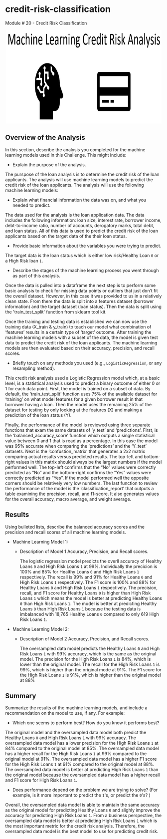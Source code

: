 # credit-risk-classification
Module # 20 - Credit Risk Classification

<p align="center">
<img src="Credit_Risk/Images/ML_Credit_Risk.png" alt="Lame Maching Learning Icon from PowerPoint" width="500" height="300">
</p>

## Overview of the Analysis

In this section, describe the analysis you completed for the machine learning models used in this Challenge. This might include:

* Explain the purpose of the analysis.

The purspose of the loan analysis is to determine the credit risk of the loan applicants. The analysis will use machine learning models to predict the credit risk of the loan applicants. The analysis will use the following machine learning models:

* Explain what financial information the data was on, and what you needed to predict.

The data used for the analysis is the loan application data. The data includes the following information: loan size, interest rate, borrower income, debt-to-income ratio, number of accounts, derogatory marks, total debt, and loan status. All of this data is used to predict the credit risk of the loan applicants based on the target data of the their loan status.

* Provide basic information about the variables you were trying to predict.

The target data is the loan status which is either low risk/Healthy Loan `0` or a High Risk loan `1`. 

* Describe the stages of the machine learning process you went through as part of this analysis.


Once the data is pulled into a dataframe the next step is to perform some basic analysis to check for missing data points or outliers that just don’t fit the overall dataset. However, in this case it was provided to us in a relatively clean state. From there the data is split into a features dataset (borrower information) and the target dataset (loan status). Then the data is split using the 'train_test_split' function from sklearn tool kit. 

Once the training and testing data is established we can now use the training data (X_train & y_train) to teach our model what combination of ‘features’ results in a certain type of ‘target’ outcome. After training the machine learning models with a subset of the data, the model is given test data to predict the credit risk of the loan applicants. The machine learning models are then evaluated based on their accuracy, precision, and recall scores. 


* Briefly touch on any methods you used (e.g., `LogisticRegression`, or any resampling method).

This credit risk analysis used a Logistic Regression model which, at a basic level, is a statistical analysis used to predict a binary outcome of either 0 or 1 for each data point. First, the model is trained on a subset of data. By default, the ‘train_test_split’ function uses 75% of the available dataset for ‘training’ on what model features for a given borrower result in that borrower having a loan. Then the model uses the remaining 25% of the dataset for testing by only looking at the features (X) and making a prediction of the loan status (Y). 

Finally, the performance of the model is reviewed using three separate functions that exam the same datasets of ‘y_test’ and ‘predictions’. First, is the ‘balanced_accuracy_score’ function which outputs a single statistical value between 0 and 1 that is read as a percentage. In this case the model was 95% accurate when comparing the ‘predictions’ and the ‘Y_test’ datasets. Next is the ‘confustion_matrix’ that generates a 2x2 matrix comparing actual results versus predicted results. The top-left and bottom-right values in this matrix should always be the largest numbers if the model performed well. The top-left confirms that the “No” values were correctly predicted as “No” and the bottom-right confirms the “Yes” values were correctly predicted as “Yes”. If the model performed well the opposite corners should be relatively very low numbers. The last function to review the performance of the model is the ‘classification_report’ that outputs a table examining the precision, recall, and f1-score. It also generates values for the overall accuracy, macro average, and weight average.


## Results

Using bulleted lists, describe the balanced accuracy scores and the precision and recall scores of all machine learning models.

* Machine Learning Model 1:
  * Description of Model 1 Accuracy, Precision, and Recall scores.

    The logistic regression model predicts the overll accuracy of Healthy Loans `0` and High Risk Loans `1` at 99%. Individually the precicion is 100% and 85% for Healthy Loans `0` and High Risk Loans `1` respectively. The recall is 99% and 91% for Healthy Loans `0` and High Risk Loans `1` respectively. The F1 score is 100% and 88% for Healthy Loans `0` and High Risk Loans `1` respectively. The precision, recall, and F1 score for Healthy Loans `0` is higher than High Risk Loans `1` which means the model is better at predicting Healthy Loans `0` than High Risk Loans `1`. The model is better at predicting Healthy Loans `0` than High Risk Loans `1` because the testing data is imbalanced with 18,765 Healthy Loans `0` compared to only 619 High Risk Loans `1`.



* Machine Learning Model 2:
  * Description of Model 2 Accuracy, Precision, and Recall scores.

    The oversampled data model predicts the Healthy Loans `0` and High Risk Loans `1` with 99% accuracy, which is the same as the original model. The precision for the High Risk Loans `1` is 84%, which is lower than the original model. The recall for the High Risk Loans `1` is 99%, which is higher than the original mode at 91%. The F1 score for the High Risk Loans `1` is 91%, which is higher than the original model at 88%


## Summary

Summarize the results of the machine learning models, and include a recommendation on the model to use, if any. For example:
* Which one seems to perform best? How do you know it performs best?

The original model and the oversampled data model both predict the Healthy Loans `0` and High Risk Loans `1` with 99% accuracy. The oversampled data model has a lower precision for the High Risk Loans `1` at 84% compared to the original model at 85%. The oversampled data model has a higher recall for the High Risk Loans `1` at 99% compared to the original model at 91%. The oversampled data model has a higher F1 score for the High Risk Loans `1` at 91% compared to the original model at 88%. The oversampled data model is better at predicting High Risk Loans `1` than the original model because the oversampled data model has a higher recall and F1 score for High Risk Loans `1`.

* Does performance depend on the problem we are trying to solve? (For example, is it more important to predict the `1`'s, or predict the `0`'s? )

Overall, the oversampled data model is able to maintain the same accuracy as the original model for predicting Healthy Loans `0` and slighly improve the accuracy for predicting High Risk Loans `1`. From a business perspective, the oversampled data model is better at predicting High Risk Loans `1` which is the most important metric for the credit risk analysis. Therefore, the oversampled data model is the best model to use for predicting credit risk.


